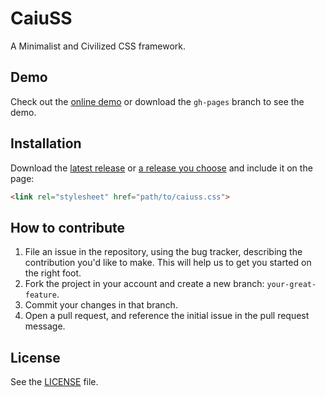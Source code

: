 CaiuSS
======
A Minimalist and Civilized CSS framework.

## Demo
Check out the [online demo](http://ionicabizau.github.io/CaiuSS) or download the `gh-pages` branch to see the demo.



## Installation
Download the [latest release](/dist) or [a release you choose](https://github.com/IonicaBizau/CaiuSS/releases) and include it on the page:

```html
<link rel="stylesheet" href="path/to/caiuss.css">
```

## How to contribute
1. File an issue in the repository, using the bug tracker, describing the
   contribution you'd like to make. This will help us to get you started on the
   right foot.
2. Fork the project in your account and create a new branch:
   `your-great-feature`.
3. Commit your changes in that branch.
4. Open a pull request, and reference the initial issue in the pull request
   message.

## License
See the [LICENSE](./LICENSE) file.
